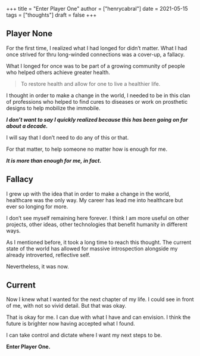 +++
title = "Enter Player One"
author = ["henrycabral"]
date = 2021-05-15
tags = ["thoughts"]
draft = false
+++

## Player None

For the first time, I realized what I had longed for didn’t matter. What I had once strived for thru long-winded connections was a cover-up, a fallacy.

What I longed for once was to be part of a growing community of people who helped others achieve greater health.

> To restore health and allow for one to live a healthier life.

I thought in order to make a change in the world, I needed to be in this clan of professions who helped to find cures to diseases or work on prosthetic designs to help mobilize the immobile.

***I don’t want to say I quickly realized because this has been going on for about a decade.***

I will say that I don’t need to do any of this or that.

For that matter, to help someone no matter how is enough for me.

***It is more than enough for me, in fact.***

## Fallacy

I grew up with the idea that in order to make a change in the world, healthcare was the only way. My career has lead me into healthcare but ever so longing for more.

I don’t see myself remaining here forever. I think I am more useful on other projects, other ideas, other technologies that benefit humanity in different ways.

As I mentioned before, it took a long time to reach this thought. The current state of the world has allowed for massive introspection alongside my already introverted, reflective self.

Nevertheless, it was now.

## Current

Now I knew what I wanted for the next chapter of my life. I could see in front of me, with not so vivid detail. But that was okay.

That is okay for me. I can due with what I have and can envision. I think the future is brighter now having accepted what I found.

I can take control and dictate where I want my next steps to be.

**Enter Player One.**
